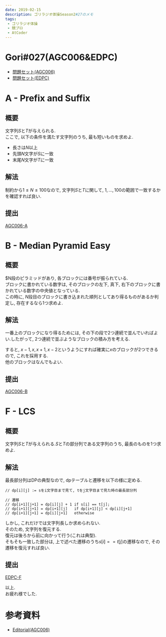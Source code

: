 ```yaml
---
date: 2019-02-15
description: ゴリラジオ体操Season2#27のメモ
tags:
 - ゴリラジオ体操
 - 競プロ
 - AtCoder
---
```


# Gori#027(AGC006&EDPC)
 - [問題セット(AGC006)](https://atcoder.jp/contests/agc006/tasks)
 - [問題セット(EDPC)](https://atcoder.jp/contests/dp/tasks)

# A - Prefix and Suffix
## 概要
文字列$S$と$T$が与えられる.  
ここで, 以下の条件を満たす文字列のうち, 最も短いものを求めよ.

 - 長さは$N$以上
 - 先頭$N$文字が$S$に一致
 - 末尾$N$文字が$T$に一致

## 解法
制約から$1 \leq N \leq 100$なので, 文字列$S$と$T$に関して, $1, ... , 100$の範囲で一致するかを確認すれば良い.

## 提出
[AGC006-A](https://atcoder.jp/contests/agc006/submissions/4265599)

# B - Median Pyramid Easy
## 概要
$N段のピラミッドがあり, 各ブロックには番号が振られている.  
ブロックに書かれている数字は, そのブロックの左下, 真下, 右下のブロックに書かれている数字の中央値となっている.  
この時に, $N$段目のブロックに書き込まれた順列としてあり得るものがあるか判定し, 存在するなら1つ求めよ.

## 解法
一番上のブロックになり得るためには, その下の段で2つ連続で並んでいればよい.したがって, 2つ連続で並ぶようなブロックの積み方を考える.  

すると, $x-1, x, x+1, x-2$というようにすれば確実に$x$のブロックが2つできるので, これを採用する.  
他のブロックはなんでもよい.

## 提出
[AGC006-B](https://atcoder.jp/contests/agc006/submissions/4266138)

# F - LCS
## 概要
文字列$S$と$T$が与えられる.$S$と$T$の部分列である文字列のうち, 最長のものを1つ求めよ.

## 解法
最長部分列はDPの典型なので, dpテーブルと遷移を以下の様に定める.
```
// dp[i][j] := sをi文字目まで見て, tをj文字目まで見た時の最長部分列

// 遷移
// dp[i+1][j+1] = dp[i][j] + 1 if s[i] == t[j];
// dp[i+1][j+1] = dp[i+1][j]   if dp[i+1][j] < dp[i][j+1]
// dp[i+1][j+1] = dp[i][j+1]   otherwise
```

しかし, これだけでは文字列長しか求められない.  
そのため, 文字列を復元する.  
復元は後ろから前に向かって行う(これは典型).  
そもそも一致した部分は, 上で述べた遷移のうち$s[i] == t[j]$の遷移なので, その遷移を復元すれば良い.  

## 提出
[EDPC-F](https://atcoder.jp/contests/dp/submissions/4265823)

以上.  
お疲れ様でした.

# 参考資料
 - [Editorial(AGC006)](http://agc006.contest.atcoder.jp/data/agc/006/editorial.pdf)
